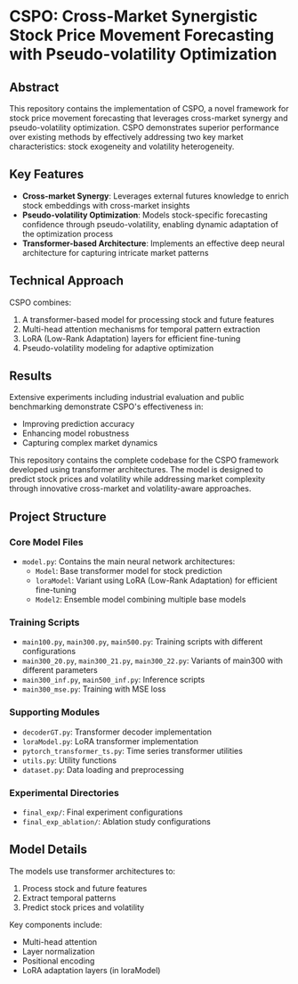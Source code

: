 # CSPO: Cross-Market Synergistic Stock Price Movement Forecasting with Pseudo-volatility Optimization

## Abstract
This repository contains the implementation of CSPO, a novel framework for stock price movement forecasting that leverages cross-market synergy and pseudo-volatility optimization. CSPO demonstrates superior performance over existing methods by effectively addressing two key market characteristics: stock exogeneity and volatility heterogeneity.

## Key Features
- **Cross-market Synergy**: Leverages external futures knowledge to enrich stock embeddings with cross-market insights
- **Pseudo-volatility Optimization**: Models stock-specific forecasting confidence through pseudo-volatility, enabling dynamic adaptation of the optimization process
- **Transformer-based Architecture**: Implements an effective deep neural architecture for capturing intricate market patterns

## Technical Approach
CSPO combines:
1. A transformer-based model for processing stock and future features
2. Multi-head attention mechanisms for temporal pattern extraction
3. LoRA (Low-Rank Adaptation) layers for efficient fine-tuning
4. Pseudo-volatility modeling for adaptive optimization

## Results
Extensive experiments including industrial evaluation and public benchmarking demonstrate CSPO's effectiveness in:
- Improving prediction accuracy
- Enhancing model robustness
- Capturing complex market dynamics

This repository contains the complete codebase for the CSPO framework developed using transformer architectures. The model is designed to predict stock prices and volatility while addressing market complexity through innovative cross-market and volatility-aware approaches.


## Project Structure

### Core Model Files
- `model.py`: Contains the main neural network architectures:
  - `Model`: Base transformer model for stock prediction
  - `loraModel`: Variant using LoRA (Low-Rank Adaptation) for efficient fine-tuning
  - `Model2`: Ensemble model combining multiple base models

### Training Scripts
- `main100.py`, `main300.py`, `main500.py`: Training scripts with different configurations
- `main300_20.py`, `main300_21.py`, `main300_22.py`: Variants of main300 with different parameters
- `main300_inf.py`, `main500_inf.py`: Inference scripts
- `main300_mse.py`: Training with MSE loss

### Supporting Modules
- `decoderGT.py`: Transformer decoder implementation
- `loraModel.py`: LoRA transformer implementation
- `pytorch_transformer_ts.py`: Time series transformer utilities
- `utils.py`: Utility functions
- `dataset.py`: Data loading and preprocessing

### Experimental Directories
- `final_exp/`: Final experiment configurations
- `final_exp_ablation/`: Ablation study configurations

## Model Details

The models use transformer architectures to:
1. Process stock and future features
2. Extract temporal patterns
3. Predict stock prices and volatility

Key components include:
- Multi-head attention
- Layer normalization
- Positional encoding
- LoRA adaptation layers (in loraModel)